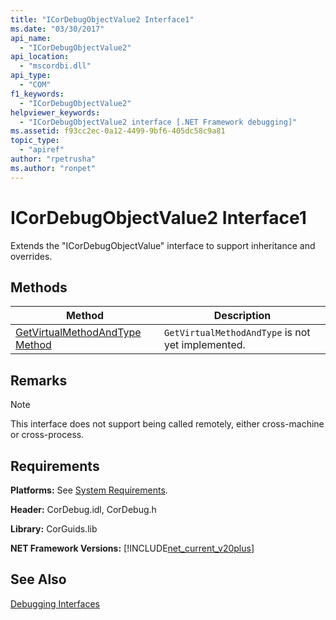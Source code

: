 ```yaml
---
title: "ICorDebugObjectValue2 Interface1"
ms.date: "03/30/2017"
api_name: 
  - "ICorDebugObjectValue2"
api_location: 
  - "mscordbi.dll"
api_type: 
  - "COM"
f1_keywords: 
  - "ICorDebugObjectValue2"
helpviewer_keywords: 
  - "ICorDebugObjectValue2 interface [.NET Framework debugging]"
ms.assetid: f93cc2ec-0a12-4499-9bf6-405dc58c9a81
topic_type: 
  - "apiref"
author: "rpetrusha"
ms.author: "ronpet"
---
```

# ICorDebugObjectValue2 Interface1
Extends the "ICorDebugObjectValue" interface to support inheritance and overrides.  
  
## Methods  
  
|Method|Description|  
|------------|-----------------|  
|[GetVirtualMethodAndType Method](../../../../docs/framework/unmanaged-api/debugging/icordebugobjectvalue2-getvirtualmethodandtype-method.md)|`GetVirtualMethodAndType` is not yet implemented.|  
  
## Remarks  
  
> [!NOTE]
>  This interface does not support being called remotely, either cross-machine or cross-process.  
  
## Requirements  
 **Platforms:** See [System Requirements](../../../../docs/framework/get-started/system-requirements.md).  
  
 **Header:** CorDebug.idl, CorDebug.h  
  
 **Library:** CorGuids.lib  
  
 **NET Framework Versions:** [!INCLUDE[net_current_v20plus](../../../../includes/net-current-v20plus-md.md)]  
  
## See Also  
 [Debugging Interfaces](../../../../docs/framework/unmanaged-api/debugging/debugging-interfaces.md)  
 
